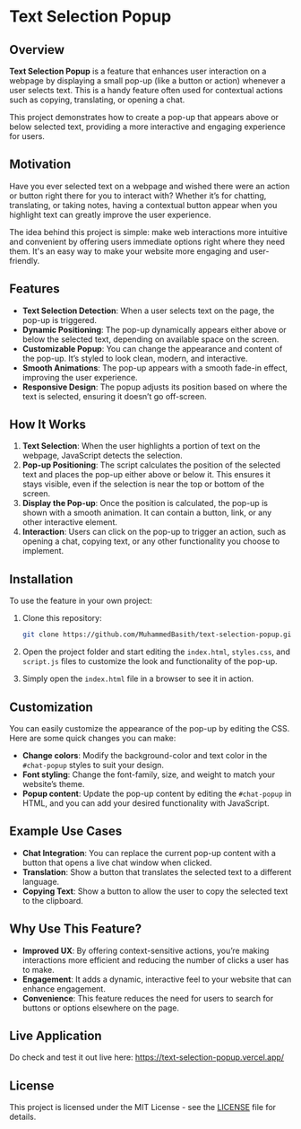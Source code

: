 # Text Selection Popup

## Overview

**Text Selection Popup** is a feature that enhances user interaction on a webpage by displaying a small pop-up (like a button or action) whenever a user selects text. This is a handy feature often used for contextual actions such as copying, translating, or opening a chat. 

This project demonstrates how to create a pop-up that appears above or below selected text, providing a more interactive and engaging experience for users.

## Motivation

Have you ever selected text on a webpage and wished there were an action or button right there for you to interact with? Whether it’s for chatting, translating, or taking notes, having a contextual button appear when you highlight text can greatly improve the user experience.

The idea behind this project is simple: make web interactions more intuitive and convenient by offering users immediate options right where they need them. It's an easy way to make your website more engaging and user-friendly.

## Features

- **Text Selection Detection**: When a user selects text on the page, the pop-up is triggered.
- **Dynamic Positioning**: The pop-up dynamically appears either above or below the selected text, depending on available space on the screen.
- **Customizable Popup**: You can change the appearance and content of the pop-up. It’s styled to look clean, modern, and interactive.
- **Smooth Animations**: The pop-up appears with a smooth fade-in effect, improving the user experience.
- **Responsive Design**: The popup adjusts its position based on where the text is selected, ensuring it doesn’t go off-screen.

## How It Works

1. **Text Selection**: When the user highlights a portion of text on the webpage, JavaScript detects the selection.
2. **Pop-up Positioning**: The script calculates the position of the selected text and places the pop-up either above or below it. This ensures it stays visible, even if the selection is near the top or bottom of the screen.
3. **Display the Pop-up**: Once the position is calculated, the pop-up is shown with a smooth animation. It can contain a button, link, or any other interactive element.
4. **Interaction**: Users can click on the pop-up to trigger an action, such as opening a chat, copying text, or any other functionality you choose to implement.

## Installation

To use the feature in your own project:

1. Clone this repository:
   ```bash
   git clone https://github.com/MuhammedBasith/text-selection-popup.git
   ```

2. Open the project folder and start editing the `index.html`, `styles.css`, and `script.js` files to customize the look and functionality of the pop-up.

3. Simply open the `index.html` file in a browser to see it in action.

## Customization

You can easily customize the appearance of the pop-up by editing the CSS. Here are some quick changes you can make:

- **Change colors**: Modify the background-color and text color in the `#chat-popup` styles to suit your design.
- **Font styling**: Change the font-family, size, and weight to match your website’s theme.
- **Popup content**: Update the pop-up content by editing the `#chat-popup` in HTML, and you can add your desired functionality with JavaScript.

## Example Use Cases

- **Chat Integration**: You can replace the current pop-up content with a button that opens a live chat window when clicked.
- **Translation**: Show a button that translates the selected text to a different language.
- **Copying Text**: Show a button to allow the user to copy the selected text to the clipboard.

## Why Use This Feature?

- **Improved UX**: By offering context-sensitive actions, you’re making interactions more efficient and reducing the number of clicks a user has to make.
- **Engagement**: It adds a dynamic, interactive feel to your website that can enhance engagement.
- **Convenience**: This feature reduces the need for users to search for buttons or options elsewhere on the page.

## Live Application

Do check and test it out live here: https://text-selection-popup.vercel.app/

## License

This project is licensed under the MIT License - see the [LICENSE](LICENSE) file for details.
